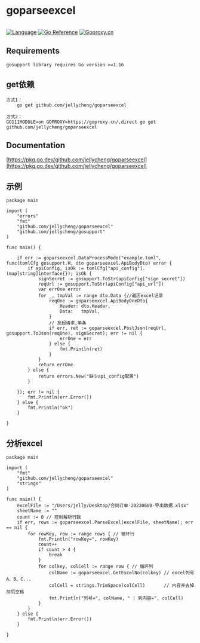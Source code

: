 # goparseexcel
```

```
[![Language](https://img.shields.io/badge/Language-Go-blue.svg)](https://golang.org/)
[![Go Reference](https://pkg.go.dev/badge/github.com/jellycheng/goparseexcel.svg)](https://pkg.go.dev/github.com/jellycheng/goparseexcel)
[![Goproxy.cn](https://goproxy.cn/stats/github.com/jellycheng/goparseexcel/badges/download-count.svg)](https://goproxy.cn/stats/github.com/jellycheng/goparseexcel/badges/download-count.svg)

## Requirements
```
gosupport library requires Go version >=1.16

```

## get依赖
```
方式1：
    go get github.com/jellycheng/goparseexcel

方式2：
GO111MODULE=on GOPROXY=https://goproxy.cn/,direct go get github.com/jellycheng/goparseexcel

```

## Documentation
[https://pkg.go.dev/github.com/jellycheng/goparseexcel](https://pkg.go.dev/github.com/jellycheng/goparseexcel)

## 示例
```
package main

import (
	"errors"
	"fmt"
	"github.com/jellycheng/goparseexcel"
	"github.com/jellycheng/gosupport"
)

func main() {

	if err := goparseexcel.DataProcessMode("example.toml", func(tomlCfg gosupport.H, dto goparseexcel.ApiBodyDto) error {		
		if apiConfig, isOk := tomlCfg["api_config"].(map[string]interface{}); isOk {
			signSecret := gosupport.ToStr(apiConfig["sign_secret"])
			reqUrl := gosupport.ToStr(apiConfig["api_url"])
            var errOne error
            for _, tmpVal := range dto.Data {//遍历excel记录
                reqOne := goparseexcel.ApiBodyOneDto{
                    Header: dto.Header,
                    Data:   tmpVal,
                }
                // 发起请求,单条
                if err, ret := goparseexcel.PostJson(reqUrl, gosupport.ToJson(reqOne), signSecret); err != nil {
                    errOne = err
                } else {
                    fmt.Println(ret)
                }
            }
            return errOne
		} else {
			return errors.New("缺少api_config配置")
		}

	}); err != nil {
		fmt.Println(err.Error())
	} else {
		fmt.Println("ok")
	}

}

```

## 分析excel
```
package main

import (
	"fmt"
	"github.com/jellycheng/goparseexcel"
	"strings"
)

func main() {
	excelFile := "/Users/jelly/Desktop/合同订单-20230608-导出数据.xlsx"
	sheetName := ""
	count := 0 // 控制解析行数
	if err, rows := goparseexcel.ParseExcel(excelFile, sheetName); err == nil {
		for rowKey, row := range rows { // 循环行
			fmt.Println("rowKey=", rowKey)
			count++
			if count > 4 {
				break
			}
			for colkey, colCell := range row { // 循环列
				colName := goparseexcel.GetExcelNo(colkey) // excel列号 A、B、C...
				colCell = strings.TrimSpace(colCell)       // 内容并去掉前后空格
				fmt.Println("列号=", colName, " | 列内容=", colCell)
			}
		}
	} else {
		fmt.Println(err.Error())
	}

}

```
